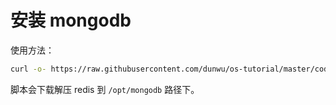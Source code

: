 # 安装 mongodb

使用方法：

```sh
curl -o- https://raw.githubusercontent.com/dunwu/os-tutorial/master/codes/linux/ops/service/mongodb/install-mongodb.sh | bash
```

脚本会下载解压 redis 到 `/opt/mongodb` 路径下。

